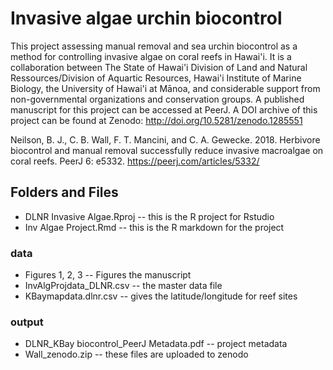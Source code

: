 # Invasive algae urchin biocontrol
This project assessing manual removal and sea urchin biocontrol as a method for controlling invasive algae on coral reefs in Hawai'i. 
It is a collaboration between The State of Hawai'i Division of Land and Natural Ressources/Division of Aquartic Resources, Hawai'i Institute of Marine Biology, the University of Hawai'i at Mānoa, and considerable support from non-governmental organizations and conservation groups. A published manuscript for this project can be accessed at PeerJ. A DOI archive of this project can be found at Zenodo: http://doi.org/10.5281/zenodo.1285551

Neilson, B. J., C. B. Wall, F. T. Mancini, and C. A. Gewecke. 2018. Herbivore biocontrol and manual removal successfully reduce invasive macroalgae on coral reefs. PeerJ 6: e5332.
https://peerj.com/articles/5332/

## Folders and Files
- DLNR Invasive Algae.Rproj -- this is the R project for Rstudio
- Inv Algae Project.Rmd -- this is the R markdown for the project

### data
   - Figures 1, 2, 3 -- Figures the manuscript
   - InvAlgProjdata_DLNR.csv -- the master data file
   - KBaymapdata.dlnr.csv -- gives the latitude/longitude for reef sites

### output 
  - DLNR_KBay biocontrol_PeerJ Metadata.pdf -- project metadata
  - Wall_zenodo.zip -- these files are uploaded to zenodo
